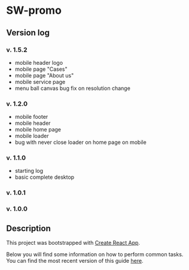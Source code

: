 # SW-promo

## Version log

### v. 1.5.2
- mobile header logo
- mobile page "Cases"
- mobile page "About us"
- mobile service page
- menu ball canvas bug fix on resolution change

### v. 1.2.0
- mobile footer
- mobile header
- mobile home page
- mobile loader
- bug with never close loader on home page on mobile

### v. 1.1.0
- starting log
- basic complete desktop

### v. 1.0.1

### v. 1.0.0

## Description
This project was bootstrapped with [Create React App](https://github.com/facebookincubator/create-react-app).

Below you will find some information on how to perform common tasks.<br>
You can find the most recent version of this guide [here](https://github.com/facebookincubator/create-react-app/blob/master/packages/react-scripts/template/README.md).
